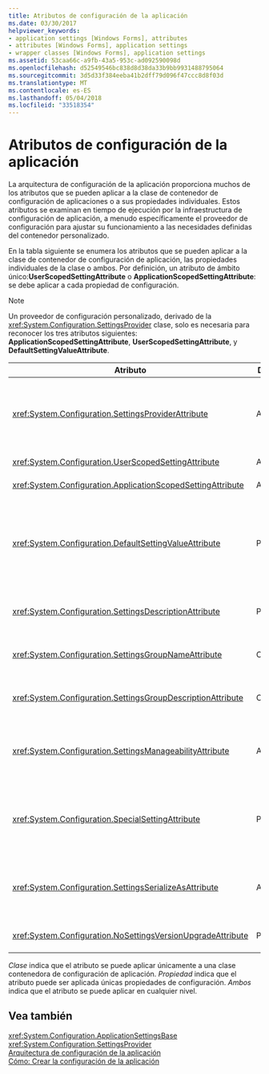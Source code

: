 ```yaml
---
title: Atributos de configuración de la aplicación
ms.date: 03/30/2017
helpviewer_keywords:
- application settings [Windows Forms], attributes
- attributes [Windows Forms], application settings
- wrapper classes [Windows Forms], application settings
ms.assetid: 53caa66c-a9fb-43a5-953c-ad092590098d
ms.openlocfilehash: d52549546bc838d8d38da33b9bb9931488795064
ms.sourcegitcommit: 3d5d33f384eeba41b2dff79d096f47ccc8d8f03d
ms.translationtype: MT
ms.contentlocale: es-ES
ms.lasthandoff: 05/04/2018
ms.locfileid: "33518354"
---
```

# <a name="application-settings-attributes"></a>Atributos de configuración de la aplicación
La arquitectura de configuración de la aplicación proporciona muchos de los atributos que se pueden aplicar a la clase de contenedor de configuración de aplicaciones o a sus propiedades individuales. Estos atributos se examinan en tiempo de ejecución por la infraestructura de configuración de aplicación, a menudo específicamente el proveedor de configuración para ajustar su funcionamiento a las necesidades definidas del contenedor personalizado.  
  
 En la tabla siguiente se enumera los atributos que se pueden aplicar a la clase de contenedor de configuración de aplicación, las propiedades individuales de la clase o ambos. Por definición, un atributo de ámbito único:**UserScopedSettingAttribute** o **ApplicationScopedSettingAttribute**: se debe aplicar a cada propiedad de configuración.  
  
> [!NOTE]
>  Un proveedor de configuración personalizado, derivado de la <xref:System.Configuration.SettingsProvider> clase, solo es necesaria para reconocer los tres atributos siguientes: **ApplicationScopedSettingAttribute**, **UserScopedSettingAttribute**, y **DefaultSettingValueAttribute**.  
  
|Atributo|Destino|Descripción|  
|---------------|------------|-----------------|  
|<xref:System.Configuration.SettingsProviderAttribute>|Ambos|Especifica el nombre corto del proveedor de configuración que se usará para la persistencia.<br /><br /> Si no se proporciona este atributo, el proveedor predeterminado, <xref:System.Configuration.LocalFileSettingsProvider>, se da por hecho.|  
|<xref:System.Configuration.UserScopedSettingAttribute>|Ambos|Define una propiedad como una configuración de aplicación de ámbito de usuario.|  
|<xref:System.Configuration.ApplicationScopedSettingAttribute>|Ambos|Define una propiedad como una configuración de aplicación de ámbito de la aplicación.|  
|<xref:System.Configuration.DefaultSettingValueAttribute>|Property|Especifica una cadena que se puede deserializar por el proveedor en el valor predeterminado codificado de forma rígida para esta propiedad.<br /><br /> El <xref:System.Configuration.LocalFileSettingsProvider> no requiere este atributo y reemplazará cualquier valor proporcionado por este atributo si hay un valor ya guardado.|  
|<xref:System.Configuration.SettingsDescriptionAttribute>|Property|Proporciona la comprobación descriptiva para una configuración individual, utilizada principalmente por herramientas en tiempo de diseño y tiempo de ejecución.|  
|<xref:System.Configuration.SettingsGroupNameAttribute>|Clase|Proporciona un nombre explícito para un grupo de configuración. Si este atributo no se encuentra, <xref:System.Configuration.ApplicationSettingsBase> utiliza el nombre de clase de contenedor.|  
|<xref:System.Configuration.SettingsGroupDescriptionAttribute>|Clase|Proporciona la comprobación descriptiva para un grupo de configuración, que se usa principalmente por herramientas en tiempo de diseño y tiempo de ejecución.|  
|<xref:System.Configuration.SettingsManageabilityAttribute>|Ambos|Especifica cero o más servicios de facilidad de uso que se deben proporcionar para la propiedad o un grupo de configuración. Los servicios disponibles se describen en la <xref:System.Configuration.SettingsManageability> enumeración.|  
|<xref:System.Configuration.SpecialSettingAttribute>|Property|Indica que una configuración pertenece a una categoría especial predefinida, como una cadena de conexión, que se sugiere un procesamiento especial por el proveedor de configuración. Las categorías predefinidas para este atributo se definen mediante el <xref:System.Configuration.SpecialSetting> enumeración.|  
|<xref:System.Configuration.SettingsSerializeAsAttribute>|Ambos|Especifica un mecanismo de serialización preferido para una propiedad o un grupo de configuración. Los mecanismos de serialización disponibles se definen mediante el <xref:System.Configuration.SettingsSerializeAs> enumeración.|  
|<xref:System.Configuration.NoSettingsVersionUpgradeAttribute>|Property|Especifica que un proveedor de configuración debe deshabilitar todas las funciones de actualización de aplicación para la propiedad marcada.|  
  
 *Clase* indica que el atributo se puede aplicar únicamente a una clase contenedora de configuración de aplicación. *Propiedad* indica que el atributo puede ser aplicada únicas propiedades de configuración. *Ambos* indica que el atributo se puede aplicar en cualquier nivel.  
  
## <a name="see-also"></a>Vea también  
 <xref:System.Configuration.ApplicationSettingsBase>  
 <xref:System.Configuration.SettingsProvider>  
 [Arquitectura de configuración de la aplicación](../../../../docs/framework/winforms/advanced/application-settings-architecture.md)  
 [Cómo: Crear la configuración de la aplicación](http://msdn.microsoft.com/library/53b3af80-1c02-4e35-99c6-787663148945)
